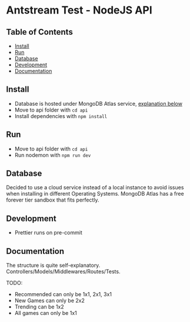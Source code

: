 # Antstream Test - NodeJS API

## Table of Contents

- [Install](#install)
- [Run](#run)
- [Database](#database)
- [Development](#development)
- [Documentation](#documentation)

## Install

- Database is hosted under MongoDB Atlas service, [explanation below](#Database)
- Move to api folder with `cd api`
- Install dependencies with `npm install`

## Run

- Move to api folder with `cd api`
- Run nodemon with `npm run dev`

## Database

Decided to use a cloud service instead of a local instance to avoid issues when installing in different Operating Systems.
MongoDB Atlas has a free forever tier sandbox that fits perfectly.

## Development

- Prettier runs on pre-commit

## Documentation

The structure is quite self-explanatory. Controllers/Models/Middlewares/Routes/Tests.

TODO:

- Recommended can only be 1x1, 2x1, 3x1
- New Games can only be 2x2
- Trending can be 1x2
- All games can only be 1x1
